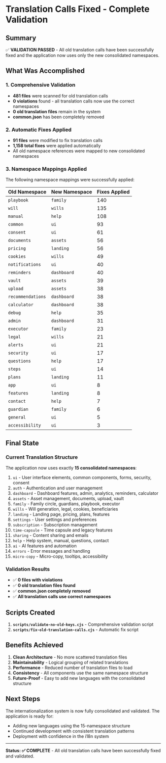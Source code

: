 # Translation Calls Fixed - Complete Validation

## Summary

✅ **VALIDATION PASSED** - All old translation calls have been successfully fixed and the application now uses only the new consolidated namespaces.

## What Was Accomplished

### 1. Comprehensive Validation
- **481 files** were scanned for old translation calls
- **0 violations** found - all translation calls now use the correct namespaces
- **0 old translation files** remain in the system
- **common.json** has been completely removed

### 2. Automatic Fixes Applied
- **91 files** were modified to fix translation calls
- **1,158 total fixes** were applied automatically
- All old namespace references were mapped to new consolidated namespaces

### 3. Namespace Mappings Applied
The following namespace mappings were successfully applied:

| Old Namespace | New Namespace | Fixes Applied |
|---------------|---------------|---------------|
| `playbook` | `family` | 140 |
| `will` | `wills` | 135 |
| `manual` | `help` | 108 |
| `common` | `ui` | 93 |
| `consent` | `ui` | 61 |
| `documents` | `assets` | 56 |
| `pricing` | `landing` | 56 |
| `cookies` | `wills` | 49 |
| `notifications` | `ui` | 40 |
| `reminders` | `dashboard` | 40 |
| `vault` | `assets` | 39 |
| `upload` | `assets` | 38 |
| `recommendations` | `dashboard` | 38 |
| `calculator` | `dashboard` | 38 |
| `debug` | `help` | 35 |
| `admin` | `dashboard` | 31 |
| `executor` | `family` | 23 |
| `legal` | `wills` | 21 |
| `alerts` | `ui` | 21 |
| `security` | `ui` | 17 |
| `questions` | `help` | 17 |
| `steps` | `ui` | 14 |
| `plans` | `landing` | 11 |
| `app` | `ui` | 8 |
| `features` | `landing` | 8 |
| `contact` | `help` | 7 |
| `guardian` | `family` | 6 |
| `general` | `ui` | 5 |
| `accessibility` | `ui` | 3 |

## Final State

### Current Translation Structure
The application now uses exactly **15 consolidated namespaces**:

1. `ui` - User interface elements, common components, forms, security, consent
2. `auth` - Authentication and user management
3. `dashboard` - Dashboard features, admin, analytics, reminders, calculator
4. `assets` - Asset management, documents, upload, vault
5. `family` - Family circle, guardians, playbook, executor
6. `wills` - Will generation, legal, cookies, beneficiaries
7. `landing` - Landing page, pricing, plans, features
8. `settings` - User settings and preferences
9. `subscription` - Subscription management
10. `time-capsule` - Time capsule and legacy features
11. `sharing` - Content sharing and emails
12. `help` - Help system, manual, questions, contact
13. `ai` - AI features and automation
14. `errors` - Error messages and handling
15. `micro-copy` - Micro-copy, tooltips, accessibility

### Validation Results
- ✅ **0 files with violations**
- ✅ **0 old translation files found**
- ✅ **common.json completely removed**
- ✅ **All translation calls use correct namespaces**

## Scripts Created

1. **`scripts/validate-no-old-keys.cjs`** - Comprehensive validation script
2. **`scripts/fix-old-translation-calls.cjs`** - Automatic fix script

## Benefits Achieved

1. **Clean Architecture** - No more scattered translation files
2. **Maintainability** - Logical grouping of related translations
3. **Performance** - Reduced number of translation files to load
4. **Consistency** - All components use the same namespace structure
5. **Future-Proof** - Easy to add new languages with the consolidated structure

## Next Steps

The internationalization system is now fully consolidated and validated. The application is ready for:

- Adding new languages using the 15-namespace structure
- Continued development with consistent translation patterns
- Deployment with confidence in the i18n system

---

**Status: ✅ COMPLETE** - All old translation calls have been successfully fixed and validated. 